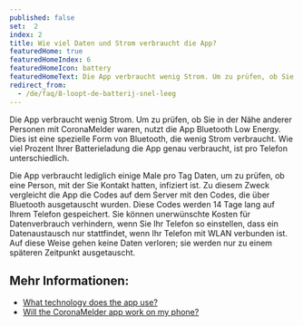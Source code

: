 ```yaml
---
published: false
set:  2
index: 2
title: Wie viel Daten und Strom verbraucht die App?
featuredHome: true
featuredHomeIndex: 6
featuredHomeIcon: battery
featuredHomeText: Die App verbraucht wenig Strom. Um zu prüfen, ob Sie in der Nähe...
redirect_from: 
  - /de/faq/8-loopt-de-batterij-snel-leeg
---
```

Die App verbraucht wenig Strom. Um zu prüfen, ob Sie in der Nähe anderer Personen mit CoronaMelder waren, nutzt die App Bluetooth Low Energy. Dies ist eine spezielle Form von Bluetooth, die wenig Strom verbraucht. Wie viel Prozent Ihrer Batterieladung die App genau verbraucht, ist pro Telefon unterschiedlich.

Die App verbraucht lediglich einige Male pro Tag Daten, um zu prüfen, ob eine Person, mit der Sie Kontakt hatten, infiziert ist. Zu diesem Zweck vergleicht die App die Codes auf dem Server mit den Codes, die über Bluetooth ausgetauscht wurden. Diese Codes werden 14 Tage lang auf Ihrem Telefon gespeichert.
Sie können unerwünschte Kosten für Datenverbrauch verhindern, wenn Sie Ihr Telefon so einstellen, dass ein Datenaustausch nur stattfindet, wenn Ihr Telefon mit WLAN verbunden ist. Auf diese Weise gehen keine Daten verloren; sie werden nur zu einem späteren Zeitpunkt ausgetauscht.

## Mehr Informationen:

- <a href="/{{page.lang}}/faq/2-6-hoe-werkt-de-app-technisch-precies" lang="en" hreflang="en">What technology does the app use?</a> 
- <a href="/{{page.lang}}/faq/1-6-werkt-coronamelder-op-mijn-tel" lang="en" hreflang="en">Will the CoronaMelder app work on my phone?</a>
